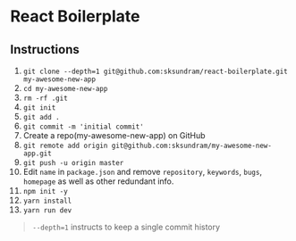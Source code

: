 # React Boilerplate

## Instructions

1. `git clone --depth=1 git@github.com:sksundram/react-boilerplate.git my-awesome-new-app`
2. `cd my-awesome-new-app`
3. `rm -rf .git`
4. `git init`
5. `git add .`
6. `git commit -m 'initial commit'`
7. Create a repo(my-awesome-new-app) on GitHub
8. `git remote add origin git@github.com:sksundram/my-awesome-new-app.git`
9. `git push -u origin master`
10. Edit `name` in `package.json` and remove `repository`, `keywords`, `bugs`, `homepage` as well as other redundant info.
11. `npm init -y`
12. `yarn install`
13. `yarn run dev`

> `--depth=1` instructs to keep a single commit history
